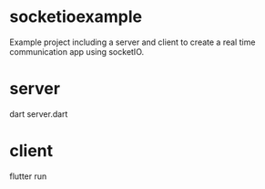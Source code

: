 # socketioexample

Example project including a server and client to create a real time communication app using socketIO.


# server
dart server.dart


# client
flutter run